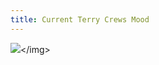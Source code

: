 ```yaml
---
title: Current Terry Crews Mood
---
```


<p><img src="https://s3.amazonaws.com/images.imvdb.com/entities/terry-crews/terry-crews-music-videos.jpg" />&lt;/img&gt;</p>
